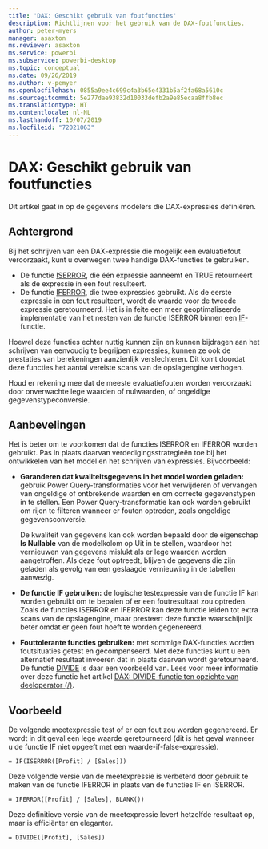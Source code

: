 ```yaml
---
title: 'DAX: Geschikt gebruik van foutfuncties'
description: Richtlijnen voor het gebruik van de DAX-foutfuncties.
author: peter-myers
manager: asaxton
ms.reviewer: asaxton
ms.service: powerbi
ms.subservice: powerbi-desktop
ms.topic: conceptual
ms.date: 09/26/2019
ms.author: v-pemyer
ms.openlocfilehash: 0855a9ee4c699c4a3b65e4331b5af2fa68a5610c
ms.sourcegitcommit: 5e277dae93832d10033defb2a9e85ecaa8ffb8ec
ms.translationtype: HT
ms.contentlocale: nl-NL
ms.lasthandoff: 10/07/2019
ms.locfileid: "72021063"
---
```

# <a name="dax-appropriate-use-of-error-functions"></a>DAX: Geschikt gebruik van foutfuncties

Dit artikel gaat in op de gegevens modelers die DAX-expressies definiëren.

## <a name="background"></a>Achtergrond

Bij het schrijven van een DAX-expressie die mogelijk een evaluatiefout veroorzaakt, kunt u overwegen twee handige DAX-functies te gebruiken.

- De functie [ISERROR](/dax/iserror-function-dax), die één expressie aanneemt en TRUE retourneert als de expressie in een fout resulteert.
- De functie [IFERROR](/dax/iferror-function-dax), die twee expressies gebruikt. Als de eerste expressie in een fout resulteert, wordt de waarde voor de tweede expressie geretourneerd. Het is in feite een meer geoptimaliseerde implementatie van het nesten van de functie ISERROR binnen een [IF](/dax/if-function-dax)-functie.

Hoewel deze functies echter nuttig kunnen zijn en kunnen bijdragen aan het schrijven van eenvoudig te begrijpen expressies, kunnen ze ook de prestaties van berekeningen aanzienlijk verslechteren. Dit komt doordat deze functies het aantal vereiste scans van de opslagengine verhogen.

Houd er rekening mee dat de meeste evaluatiefouten worden veroorzaakt door onverwachte lege waarden of nulwaarden, of ongeldige gegevenstypeconversie.

## <a name="recommendations"></a>Aanbevelingen

Het is beter om te voorkomen dat de functies ISERROR en IFERROR worden gebruikt. Pas in plaats daarvan verdedigingsstrategieën toe bij het ontwikkelen van het model en het schrijven van expressies. Bijvoorbeeld:

- **Garanderen dat kwaliteitsgegevens in het model worden geladen:** gebruik Power Query-transformaties voor het verwijderen of vervangen van ongeldige of ontbrekende waarden en om correcte gegevenstypen in te stellen. Een Power Query-transformatie kan ook worden gebruikt om rijen te filteren wanneer er fouten optreden, zoals ongeldige gegevensconversie.

    De kwaliteit van gegevens kan ook worden bepaald door de eigenschap **Is Nullable** van de modelkolom op Uit in te stellen, waardoor het vernieuwen van gegevens mislukt als er lege waarden worden aangetroffen. Als deze fout optreedt, blijven de gegevens die zijn geladen als gevolg van een geslaagde vernieuwing in de tabellen aanwezig.
- **De functie IF gebruiken:** de logische testexpressie van de functie IF kan worden gebruikt om te bepalen of er een foutresultaat zou optreden. Zoals de functies ISERROR en IFERROR kan deze functie leiden tot extra scans van de opslagengine, maar presteert deze functie waarschijnlijk beter omdat er geen fout hoeft te worden gegenereerd.
- **Fouttolerante functies gebruiken:** met sommige DAX-functies worden foutsituaties getest en gecompenseerd. Met deze functies kunt u een alternatief resultaat invoeren dat in plaats daarvan wordt geretourneerd. De functie [DIVIDE](/dax/divide-function-dax) is daar een voorbeeld van. Lees voor meer informatie over deze functie het artikel [DAX: DIVIDE-functie ten opzichte van deeloperator (/)](dax-divide-function-operator.md).

## <a name="example"></a>Voorbeeld

De volgende meetexpressie test of er een fout zou worden gegenereerd. Er wordt in dit geval een lege waarde geretourneerd (dit is het geval wanneer u de functie IF niet opgeeft met een waarde-if-false-expressie).
```dax
= IF(ISERROR([Profit] / [Sales]))
```
Deze volgende versie van de meetexpressie is verbeterd door gebruik te maken van de functie IFERROR in plaats van de functies IF en ISERROR.
```dax
= IFERROR([Profit] / [Sales], BLANK())
```
Deze definitieve versie van de meetexpressie levert hetzelfde resultaat op, maar is efficiënter en eleganter.
```dax
= DIVIDE([Profit], [Sales])
```